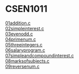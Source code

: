 # CSEN1011
[01addition.c](https://github.com/srishivanic/CSEN1011/blob/561d1df3abca3d91ca7069553f335d7ae19c4897/01Additionalgorithm.txt)<br/>
[02simpleinterest.c](https://github.com/srishivanic/CSEN1011/blob/2d9e96b46809cb26eb9a6134ab887760fd70233c/02Simpleinterest)<br/>
[03evenodd.c](https://github.com/srishivanic/CSEN1011/blob/d6239d23f1b9a1f127bc24d8c7b9352e9c859d85/03evenodd%20c++.txt)<br/>
[04primenum.c](https://github.com/srishivanic/CSEN1011/blob/291536a54b04707080e729873f9741c8bf663b46/04primenumbers.c++.txt)<br/>
[05threeintegers.c](https://github.com/srishivanic/CSEN1011/blob/60b5dbf7b106edbae2ad1c0fdaa31d7cbd74d04d/05threeintegers.cpp)<br/>
[06salaryprogram.c](https://github.com/srishivanic/CSEN1011/blob/36c0dfb23d8c10ffa166eb4457db6259bc3eeed4/06salaryprogram.c)<br/>
[07simpleandcompoundinterest.c](https://github.com/srishivanic/CSEN1011/blob/fcbc0910812aed78efacdf7c1d4727abd7690061/07simpleandcompoundinterest.cpp)<br/>
[08marksofsubjects.c](https://github.com/srishivanic/CSEN1011/blob/1b2296afc4171c7a9ceb397ebcf967cae1c040d4/08marksofsubjects.c)<br/>
[09reversenum.c](https://github.com/srishivanic/CSEN1011/blob/91f2b751fcdb7dbab1a26ec2a34728f3b7b769d4/09reversenum.c)<br/>
